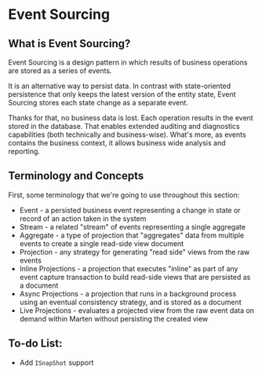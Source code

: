 # Event Sourcing

## What is Event Sourcing?

Event Sourcing is a design pattern in which results of business operations are stored as a series of events.

It is an alternative way to persist data. In contrast with state-oriented persistence that only keeps the latest version of the entity state, Event Sourcing stores each state change as a separate event.

Thanks for that, no business data is lost. Each operation results in the event stored in the database. That enables extended auditing and diagnostics capabilities (both technically and business-wise). What's more, as events contains the business context, it allows business wide analysis and reporting.

## Terminology and Concepts

First, some terminology that we're going to use throughout this section:

* Event - a persisted business event representing a change in state or record of an action taken in the system
* Stream - a related "stream" of events representing a single aggregate
* Aggregate - a type of projection that "aggregates" data from multiple events to create a single read-side view document
* Projection - any strategy for generating "read side" views from the raw events
* Inline Projections - a projection that executes "inline" as part of any event capture transaction to build read-side views that are persisted as a document
* Async Projections - a projection that runs in a background process using an eventual consistency strategy, and is stored as a document
* Live Projections - evaluates a projected view from the raw event data on demand within Marten without persisting the created view

## To-do List:

* Add `ISnapShot` support